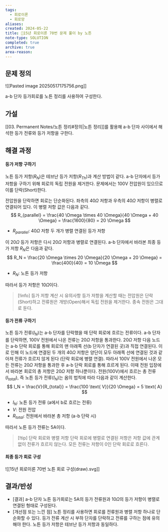 ```yaml
---
tags:
  - 회로이론
  - 회로망
aliases: 
created: 2024-05-22
title: 🔬15년 회로이론 70번 문제 풀이 by 노튼
note-type: SOLUTION
completed: true
archive: true
area-reason:
---
```


## 문제 정의
![[Pasted image 20250517175756.png]]

a-b 단자 등가회로를 노튼 정리를 사용하여 구성한다.

## 가설
[[03. Permanent Notes/노튼 정리#정의|노튼 정리]]를 활용해 a-b 단자 사이에서 해석한 등가 전류와 등가 저항을 구한다.

## 해결 과정
#### 등가 저항 구하기

노튼 등가 저항($R_N$)은 테브난 등가 저항($R_{Th}$)과 계산 방법이 같다. a-b 단자에서 등가 저항을 구하기 위해 회로의 독립 전원을 제거한다. 문제에서는 100$\text{V}$ 전압원이 있으므로 이를 단락(Short)한다.

전압원을 단락하면 회로는 단순화된다. 좌측의 40$\Omega$ 저항과 우측의 40$\Omega$ 저항이 병렬로 연결되어 있다. 이 병렬 저항 값은 다음과 같다.
$$
R_{parallel} = \frac{40 \Omega \times 40 \Omega}{40 \Omega + 40 \Omega} = \frac{1600}{80} = 20 \Omega
$$
- $R_{parallel}$: 40$\Omega$ 저항 두 개가 병렬 연결된 등가 저항

이 20$\Omega$ 등가 저항은 다시 20$\Omega$ 저항과 병렬로 연결된다. a-b 단자에서 바라본 최종 등가 저항 $R_N$은 다음과 같다.
$$
R_N = \frac{20 \Omega \times 20 \Omega}{20 \Omega + 20 \Omega} = \frac{400}{40} = 10 \Omega
$$
- $R_N$: 노튼 등가 저항

따라서 등가 저항은 10$\Omega$이다.

>[!info] 등가 저항 계산 시 유의사항
>등가 저항을 계산할 때는 전압원은 단락(Short)하고 전류원은 개방(Open)해서 독립 전원을 제거한다. 종속 전원은 그대로 둔다.

#### 등가 전류 구하기

노튼 등가 전류($I_N$)는 a-b 단자를 단락했을 때 단락 회로에 흐르는 전류이다. a-b 단자를 단락하면, 100$\text{V}$ 전원에서 나온 전류는 20$\Omega$ 저항을 통과한다. 20$\Omega$ 저항 다음 노드는 a-b 단락 회로를 통해 회로의 맨 아래쪽 선(b 단자가 연결된 곳)과 직접 연결된다. 이로 인해 이 노드에 연결된 두 개의 40$\Omega$ 저항은 양단이 모두 아래쪽 선에 연결된 것과 같아져 전류가 흐르지 않게 된다 (단락 회로에 병렬 연결).
따라서 100$\text{V}$ 전원에서 나온 모든 전류는 20$\Omega$ 저항을 통과한 후 a-b 단락 회로를 통해 흐르게 된다. 이때 전원 입장에서 바라본 회로의 총 저항은 20$\Omega$ 저항 하나뿐이다.
전원(100$\text{V}$)에서 흐르는 총 전류($I_{total}$), 즉 노튼 등가 전류($I_N$)는 옴의 법칙에 따라 다음과 같이 계산한다.
$$
I_N = \frac{V}{R_{total}} = \frac{100 \text{ V}}{20 \Omega} = 5 \text{ A}
$$
- $I_N$: 노튼 등가 전류 (a에서 b로 흐르는 전류)
- $V$: 전원 전압
- $R_{total}$: 전원에서 바라본 총 저항 (a-b 단락 시)

따라서 노튼 등가 전류는 5$\text{A}$이다.

>[!tip] 단락 회로와 병렬 저항
>단락 회로에 병렬로 연결된 저항은 저항 값에 관계없이 전류가 흐르지 않는다. 모든 전류는 저항이 0인 단락 회로로 흐른다.

#### 최종 등가 회로 구성

![[15년 회로이론 70번 노튼 회로 구성(draw).svg]]

## 결과/반성
- [결과] a-b 단자 노튼 등가회로는 5$\text{A}$의 등가 전류원과 10$\Omega$의 등가 저항이 병렬로 연결된 형태로 구성된다.
- [개선점 또는 느낀 점] 노튼 정리를 사용하면 회로를 전류원과 병렬 저항 하나로 단순화할 수 있다. 등가 전류 계산 시 부하 단자를 단락하고 전류를 구하는 점에 유의해야 한다. 노튼 등가 저항은 테브난 등가 저항과 동일하다.